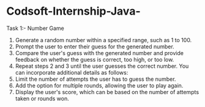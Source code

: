# Codsoft-Internship-Java-

Task 1:- Number Game
1. Generate a random number within a specified range, such as 1 to 100.
2. Prompt the user to enter their guess for the generated number.
3. Compare the user's guess with the generated number and provide feedback on whether the guess
is correct, too high, or too low.
4. Repeat steps 2 and 3 until the user guesses the correct number.
You can incorporate additional details as follows:
5. Limit the number of attempts the user has to guess the number.
6. Add the option for multiple rounds, allowing the user to play again.
7. Display the user's score, which can be based on the number of attempts taken or rounds won.
